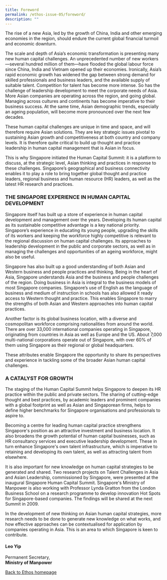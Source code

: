 ```yaml
---
title: Foreword
permalink: /ethos-issue-05/foreword/
description: ""
---
```


<p>The rise of a new Asia, led by the growth of China, India and other emerging economies in the region, should endure the current global financial turmoil and economic downturn. </p>

<p>The scale and depth of Asia’s economic transformation is presenting many new human capital challenges. An unprecedented number of new workers—several hundred million of them—have flooded the global labour force since China, India and Vietnam opened up their economies. Ironically, Asia’s rapid economic growth has widened the gap between strong demand for skilled professionals and business leaders, and the available supply of suitable talent. Competition for talent has become more intense. So has the challenge of leadership development to meet the corporate needs of Asia. More Asian companies are operating across the region, and going global. Managing across cultures and continents has become imperative to their business success. At the same time, Asian demographic trends, especially an ageing population, will become more pronounced over the next few decades. </p>

<p>These human capital challenges are unique in time and space, and will therefore require Asian solutions. They are key strategic issues pivotal to sustaining Asian growth and competitiveness at both country and company levels. It is therefore quite critical to build up thought and practice leadership in human capital management that is Asian in focus. </p>

<p>This is why Singapore initiated the Human Capital Summit: it is a platform to discuss, at the strategic level, Asian thinking and practices in response to these challenges. Singapore’s geographical and business connectivity enables it to play a role to bring together global thought and practice leaders, regional business and human resource (HR) leaders, as well as the latest HR research and practices.</p>

<h3>THE SINGAPORE EXPERIENCE IN HUMAN CAPITAL DEVELOPMENT</h3>

<p>Singapore itself has built up a store of experience in human capital development and management over the years. Developing its human capital as its sustainable competitive advantage is a key national priority. Singapore’s experience in educating its young people, upgrading the skills of its workers and keeping the workforce highly competitive is relevant to the regional discussion on human capital challenges. Its approaches to leadership development in the public and corporate sectors, as well as in managing the challenges and opportunities of an ageing workforce, might also be useful. </p>

<p>Singapore has also built up a good understanding of both Asian and Western business and people practices and thinking. Being in the heart of Asia, Singapore understands Asia and the business and people challenges of the region. Doing business in Asia is integral to the business models of most Singapore companies. Singapore’s use of English as the language of business and medium of instruction in schools has also allowed it ready access to Western thought and practice. This enables Singapore to marry the strengths of both Asian and Western approaches into human capital practices. </p>

<p>Another factor is its global business location, with a diverse and cosmopolitan workforce comprising nationalities from around the world. There are over 33,000 international companies operating in Singapore, originating from countries in Asia as well as Europe and the US. About 7,000 multi-national corporations operate out of Singapore, with over 60% of them using Singapore as their regional or global headquarters. </p>

<p>These attributes enable Singapore the opportunity to share its perspectives and experience in tackling some of the broader Asian human capital challenges.</p>

<h3>A CATALYST FOR GROWTH</h3>

<p>The staging of the Human Capital Summit helps Singapore to deepen its HR practice within the public and private sectors. The sharing of cutting-edge thought and best practices, by academic leaders and prominent companies with a global footprint as well as Asian and Singaporean firms, helps to define higher benchmarks for Singapore organisations and professionals to aspire to. </p>

<p>Becoming a centre for leading human capital practice strengthens Singapore's position as an attractive investment and business location. It also broadens the growth potential of human capital businesses, such as HR consultancy services and executive leadership development. These in turn enhance Singapore's own talent infrastructure, which is imperative to retaining and developing its own talent, as well as attracting talent from elsewhere. </p>

<p>It is also important for new knowledge on human capital strategies to be generated and shared. Two research projects on Talent Challenges in Asia and Asian Leadership, commissioned by Singapore, were presented at the inaugural Singapore Human Capital Summit. Singapore's Ministry of Manpower is also working with Professor Lynda Gratton from the London Business School on a research programme to develop innovation Hot Spots for Singapore-based companies. The findings will be shared at the next Summit in 2009. </p>

<p>In the development of new thinking on Asian human capital strategies, more research needs to be done to generate new knowledge on what works, and how effective approaches can be contextualised for application by companies operating in Asia. This is an area to which Singapore is keen to contribute. </p>

<h4>Leo Yip</h4>

<p>Permanent Secretary,
<br>
<strong>Ministry of Manpower</strong></p>

<p><a href="../ethos.html">Back to Ethos homepage</a></p>

